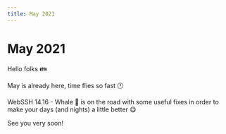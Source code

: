 ```yaml
---
title: May 2021
---
```


# May 2021

Hello folks :family:

May is already here, time flies so fast :clock1:

WebSSH 14.16 - Whale :whale: is on the road with some useful fixes in order to make your days (and nights) a little better :yum:

See you very soon!